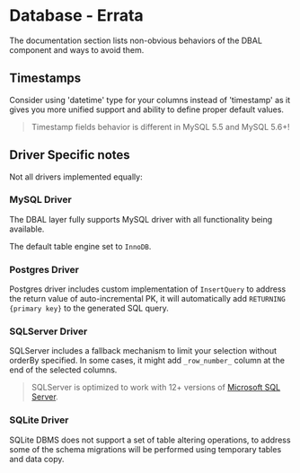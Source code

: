 # Database - Errata

The documentation section lists non-obvious behaviors of the DBAL component and ways to avoid them.

## Timestamps

Consider using 'datetime' type for your columns instead of 'timestamp' as it gives you more unified support and ability
to define proper default values.

> Timestamp fields behavior is different in MySQL 5.5 and MySQL 5.6+!

## Driver Specific notes

Not all drivers implemented equally:

### MySQL Driver

The DBAL layer fully supports MySQL driver with all functionality being available.

The default table engine set to `InnoDB`.

### Postgres Driver

Postgres driver includes custom implementation of `InsertQuery` to address the return value of auto-incremental PK, it
will automatically add `RETURNING {primary key}` to the generated SQL query.

### SQLServer Driver

SQLServer includes a fallback mechanism to limit your selection without orderBy specified. In some cases, it might add
`_row_number_` column at the end of the selected columns.

> SQLServer is optimized to work with 12+ versions of [Microsoft SQL Server](https://www.microsoft.com/en-us/sql-server/).

### SQLite Driver

SQLite DBMS does not support a set of table altering operations, to address some of the schema migrations will be
performed using temporary tables and data copy.

